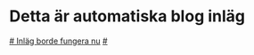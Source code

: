 # Detta är automatiska blog inläg

[# Inläg borde fungera nu](https://caspian.rosengren.nu/AutoBlog/1425388295717781518.html)
[# ](https://caspian.rosengren.nu/AutoBlog/1425390981997396028.html)